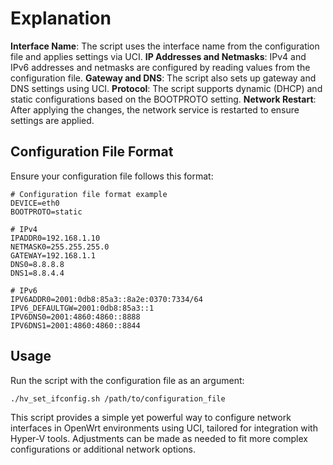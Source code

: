 # Explanation
**Interface Name**: The script uses the interface name from the configuration file and applies settings via UCI.
**IP Addresses and Netmasks**: IPv4 and IPv6 addresses and netmasks are configured by reading values from the configuration file.
**Gateway and DNS**: The script also sets up gateway and DNS settings using UCI.
**Protocol**: The script supports dynamic (DHCP) and static configurations based on the BOOTPROTO setting.
**Network Restart**: After applying the changes, the network service is restarted to ensure settings are applied.

## Configuration File Format
Ensure your configuration file follows this format:

```
# Configuration file format example
DEVICE=eth0
BOOTPROTO=static

# IPv4
IPADDR0=192.168.1.10
NETMASK0=255.255.255.0
GATEWAY=192.168.1.1
DNS0=8.8.8.8
DNS1=8.8.4.4

# IPv6
IPV6ADDR0=2001:0db8:85a3::8a2e:0370:7334/64
IPV6_DEFAULTGW=2001:0db8:85a3::1
IPV6DNS0=2001:4860:4860::8888
IPV6DNS1=2001:4860:4860::8844
```

## Usage
Run the script with the configuration file as an argument:

```ash
./hv_set_ifconfig.sh /path/to/configuration_file
```
This script provides a simple yet powerful way to configure network interfaces in OpenWrt environments using UCI, tailored for integration with Hyper-V tools. Adjustments can be made as needed to fit more complex configurations or additional network options.